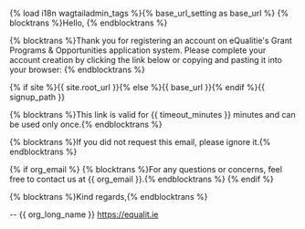 {% load i18n wagtailadmin_tags %}{% base_url_setting as base_url %}
{% blocktrans %}Hello, {% endblocktrans %}

{% blocktrans %}Thank you for registering an account on eQualitie's Grant Programs & Opportunities application system. Please complete your account creation by clicking the link below or copying and pasting it into your browser:
{% endblocktrans %}

{% if site %}{{ site.root_url }}{% else %}{{ base_url }}{% endif %}{{ signup_path }}

{% blocktrans %}This link is valid for {{ timeout_minutes }} minutes and can be used only once.{% endblocktrans %}

{% blocktrans %}If you did not request this email, please ignore it.{% endblocktrans %}

{% if org_email %}
{% blocktrans %}For any questions or concerns, feel free to contact us at {{ org_email }}.{% endblocktrans %}
{% endif %}

{% blocktrans %}Kind regards,{% endblocktrans %}

--
{{ org_long_name }}
https://equalit.ie
